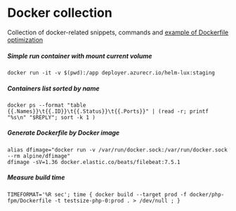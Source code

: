 # Docker collection

Collection of docker-related snippets, commands and [example of Dockerfile optimization](dockerfile_optimization/README.md)



##### Simple run container with mount current volume

```shell script
docker run -it -v $(pwd):/app deployer.azurecr.io/helm-lux:staging
```

##### Containers list sorted by name

```shell script
docker ps --format "table {{.Names}}\t{{.ID}}\t{{.Status}}\t{{.Ports}}" | (read -r; printf "%s\n" "$REPLY"; sort -k 1 )
```

##### Generate Dockerfile by Docker image

```shell script
alias dfimage="docker run -v /var/run/docker.sock:/var/run/docker.sock --rm alpine/dfimage"
dfimage -sV=1.36 docker.elastic.co/beats/filebeat:7.5.1
```

##### Measure build time

```shell script
TIMEFORMAT='%R sec'; time { docker build --target prod -f docker/php-fpm/Dockerfile -t testsize-php-0:prod . > /dev/null ; }
```
